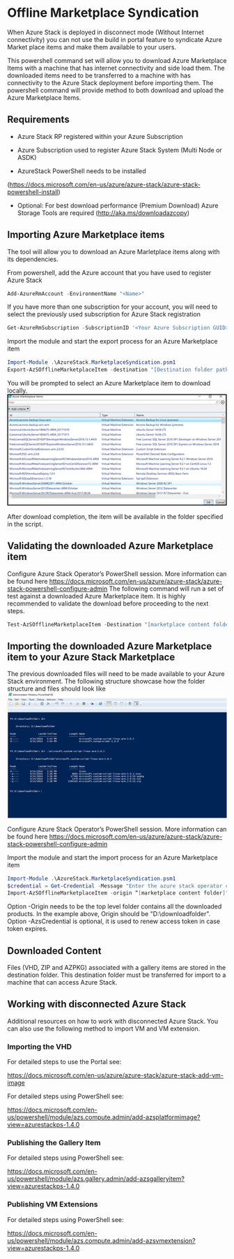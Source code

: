 # Offline Marketplace Syndication

When Azure Stack is deployed in disconnect mode (Without Internet connectivity) you can
not use the build in portal feature to syndicate Azure Market place items and make them
available to your users.

This powershell command set will allow you to download Azure Marketplace Items with a machine that has internet connectivity and side load them.
The downloaded items need to be transferred to a machine with has connectivity to the Azure Stack deployment before importing them.
The powershell command will provide method to both download and upload the Azure Marketplace Items. 

## Requirements

- Azure Stack RP registered within your Azure Subscription

- Azure Subscription used to register Azure Stack System (Multi Node or ASDK)
- AzureStack PowerShell needs to be installed

(https://docs.microsoft.com/en-us/azure/azure-stack/azure-stack-powershell-install)

- Optional: For best download performance (Premium Download) Azure Storage Tools are required
(http://aka.ms/downloadazcopy)



## Importing Azure Marketplace items

The tool will allow you to download an Azure Marletplace items along with its dependencies.

From powershell, add the Azure account that you have used to register Azure Stack
```powershell
Add-AzureRmAccount -EnvironmentName "<Name>"
```
If you have more than one subscription for your account, you will need to select the previously used subscription for Azure Stack registration 
```powershell
Get-AzureRmSubscription -SubscriptionID '<Your Azure Subscription GUID>' | Select-AzureRmSubscription
```

Import the module and start the export process for an Azure Marketplace item
```powershell
Import-Module .\AzureStack.MarketplaceSyndication.psm1
Export-AzSOfflineMarketplaceItem -destination "[Destination folder path]"
```

You will be prompted to select an Azure Marketplace item to download locally.
![](downloadselection.png)

After download completion, the item will be available in the folder specified in the script.


## Validating the downloaded Azure Marketplace item
Configure Azure Stack Operator’s PowerShell session. More information can be found here https://docs.microsoft.com/en-us/azure/azure-stack/azure-stack-powershell-configure-admin
The following command will run a set of test against a downloaded Azure Marketplace item. It is highly recommended to validate the download before proceeding to the next steps.
```powershell
Test-AzSOfflineMarketplaceItem -Destination "[marketplace content folder]"
```

## Importing the downloaded Azure Marketplace item to your Azure Stack Marketplace
The previous downloaded files will need to be made available to your Azure Stack environment. The following structure showcase how the folder structure and files should look like
![](downloadedfiles.png)

Configure Azure Stack Operator’s PowerShell session. More information can be found here https://docs.microsoft.com/en-us/azure/azure-stack/azure-stack-powershell-configure-admin

Import the module and start the import process for an Azure Marketplace item
```powershell
Import-Module .\AzureStack.MarketplaceSyndication.psm1
$credential = Get-Credential -Message "Enter the azure stack operator credential"
Import-AzSOfflineMarketplaceItem -origin “[marketplace content folder]" -AzsCredential $credential
```

Option -Origin needs to be the top level folder contains all the downloaded products. In the example above, Origin should be "D:\downloadfolder".
Option -AzsCredential is optional, it is used to renew access token in case token expires. 

## Downloaded Content

Files (VHD, ZIP and AZPKG) associated with a gallery items are stored in the destination folder. This destination folder must be transferred for import to a machine that can access Azure Stack.


## Working with disconnected Azure Stack

Additional resources on how to work with disconnected Azure Stack. You can also use the following method to import VM and VM extension.

### Importing the VHD
For detailed steps to use the Portal see:

https://docs.microsoft.com/en-us/azure/azure-stack/azure-stack-add-vm-image

For detailed steps using PowerShell see:

https://docs.microsoft.com/en-us/powershell/module/azs.compute.admin/add-azsplatformimage?view=azurestackps-1.4.0



### Publishing the Gallery Item
For detailed steps using PowerShell see:

https://docs.microsoft.com/en-us/powershell/module/azs.gallery.admin/add-azsgalleryitem?view=azurestackps-1.4.0

### Publishing VM Extensions
For detailed steps using PowerShell see:

https://docs.microsoft.com/en-us/powershell/module/azs.compute.admin/add-azsvmextension?view=azurestackps-1.4.0

